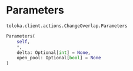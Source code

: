# Parameters
`toloka.client.actions.ChangeOverlap.Parameters`

```python
Parameters(
    self,
    *,
    delta: Optional[int] = None,
    open_pool: Optional[bool] = None
)
```

